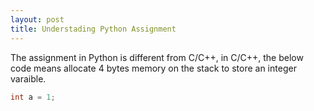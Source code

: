 ```yaml
---
layout: post
title: Understading Python Assignment
---
```


The assignment in Python is different from C/C++, in C/C++,
the below code means allocate 4 bytes memory on the stack to store
an integer varaible.

```C
int a = 1;
```



